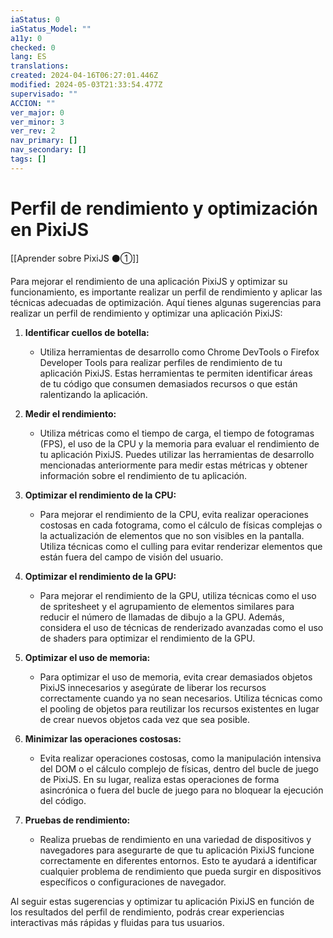 ```yaml
---
iaStatus: 0
iaStatus_Model: ""
a11y: 0
checked: 0
lang: ES
translations: 
created: 2024-04-16T06:27:01.446Z
modified: 2024-05-03T21:33:54.477Z
supervisado: ""
ACCION: ""
ver_major: 0
ver_minor: 3
ver_rev: 2
nav_primary: []
nav_secondary: []
tags: []
---
```

# Perfil de rendimiento y optimización en PixiJS

[[Aprender sobre PixiJS ⚫①]]

Para mejorar el rendimiento de una aplicación PixiJS y optimizar su funcionamiento, es importante realizar un perfil de rendimiento y aplicar las técnicas adecuadas de optimización. Aquí tienes algunas sugerencias para realizar un perfil de rendimiento y optimizar una aplicación PixiJS:

1. **Identificar cuellos de botella:**
   - Utiliza herramientas de desarrollo como Chrome DevTools o Firefox Developer Tools para realizar perfiles de rendimiento de tu aplicación PixiJS. Estas herramientas te permiten identificar áreas de tu código que consumen demasiados recursos o que están ralentizando la aplicación.

2. **Medir el rendimiento:**
   - Utiliza métricas como el tiempo de carga, el tiempo de fotogramas (FPS), el uso de la CPU y la memoria para evaluar el rendimiento de tu aplicación PixiJS. Puedes utilizar las herramientas de desarrollo mencionadas anteriormente para medir estas métricas y obtener información sobre el rendimiento de tu aplicación.

3. **Optimizar el rendimiento de la CPU:**
   - Para mejorar el rendimiento de la CPU, evita realizar operaciones costosas en cada fotograma, como el cálculo de físicas complejas o la actualización de elementos que no son visibles en la pantalla. Utiliza técnicas como el culling para evitar renderizar elementos que están fuera del campo de visión del usuario.

4. **Optimizar el rendimiento de la GPU:**
   - Para mejorar el rendimiento de la GPU, utiliza técnicas como el uso de spritesheet y el agrupamiento de elementos similares para reducir el número de llamadas de dibujo a la GPU. Además, considera el uso de técnicas de renderizado avanzadas como el uso de shaders para optimizar el rendimiento de la GPU.

5. **Optimizar el uso de memoria:**
   - Para optimizar el uso de memoria, evita crear demasiados objetos PixiJS innecesarios y asegúrate de liberar los recursos correctamente cuando ya no sean necesarios. Utiliza técnicas como el pooling de objetos para reutilizar los recursos existentes en lugar de crear nuevos objetos cada vez que sea posible.

6. **Minimizar las operaciones costosas:**
   - Evita realizar operaciones costosas, como la manipulación intensiva del DOM o el cálculo complejo de físicas, dentro del bucle de juego de PixiJS. En su lugar, realiza estas operaciones de forma asincrónica o fuera del bucle de juego para no bloquear la ejecución del código.

7. **Pruebas de rendimiento:**
   - Realiza pruebas de rendimiento en una variedad de dispositivos y navegadores para asegurarte de que tu aplicación PixiJS funcione correctamente en diferentes entornos. Esto te ayudará a identificar cualquier problema de rendimiento que pueda surgir en dispositivos específicos o configuraciones de navegador.

Al seguir estas sugerencias y optimizar tu aplicación PixiJS en función de los resultados del perfil de rendimiento, podrás crear experiencias interactivas más rápidas y fluidas para tus usuarios.
